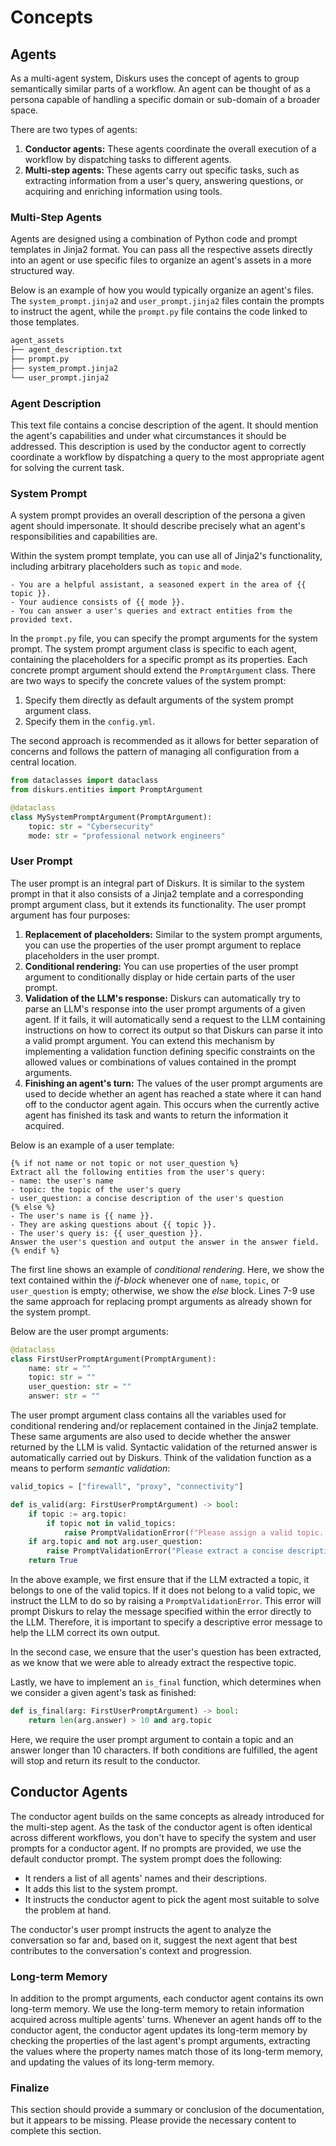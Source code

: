 # Concepts

## Agents

As a multi-agent system, Diskurs uses the concept of agents to group semantically similar parts of a workflow. An agent can be thought of as a persona capable of handling a specific domain or sub-domain of a broader space.

There are two types of agents:

1. **Conductor agents:** These agents coordinate the overall execution of a workflow by dispatching tasks to different agents.
2. **Multi-step agents:** These agents carry out specific tasks, such as extracting information from a user's query, answering questions, or acquiring and enriching information using tools.

### Multi-Step Agents

Agents are designed using a combination of Python code and prompt templates in Jinja2 format. You can pass all the respective assets directly into an agent or use specific files to organize an agent's assets in a more structured way.

Below is an example of how you would typically organize an agent's files. The `system_prompt.jinja2` and `user_prompt.jinja2` files contain the prompts to instruct the agent, while the `prompt.py` file contains the code linked to those templates.

```bash
agent_assets
├── agent_description.txt
├── prompt.py
├── system_prompt.jinja2
└── user_prompt.jinja2
```

### Agent Description

This text file contains a concise description of the agent. It should mention the agent's capabilities and under what circumstances it should be addressed. This description is used by the conductor agent to correctly coordinate a workflow by dispatching a query to the most appropriate agent for solving the current task.

### System Prompt

A system prompt provides an overall description of the persona a given agent should impersonate. It should describe precisely what an agent's responsibilities and capabilities are.

Within the system prompt template, you can use all of Jinja2's functionality, including arbitrary placeholders such as `topic` and `mode`.

```jinja2
- You are a helpful assistant, a seasoned expert in the area of {{ topic }}.
- Your audience consists of {{ mode }}.
- You can answer a user's queries and extract entities from the provided text.
```

In the `prompt.py` file, you can specify the prompt arguments for the system prompt. The system prompt argument class is specific to each agent, containing the placeholders for a specific prompt as its properties. Each concrete prompt argument should extend the `PromptArgument` class. There are two ways to specify the concrete values of the system prompt:

1. Specify them directly as default arguments of the system prompt argument class.
2. Specify them in the `config.yml`.

The second approach is recommended as it allows for better separation of concerns and follows the pattern of managing all configuration from a central location.

```python
from dataclasses import dataclass
from diskurs.entities import PromptArgument

@dataclass
class MySystemPromptArgument(PromptArgument):
    topic: str = "Cybersecurity"
    mode: str = "professional network engineers"
```

### User Prompt

The user prompt is an integral part of Diskurs. It is similar to the system prompt in that it also consists of a Jinja2 template and a corresponding prompt argument class, but it extends its functionality. The user prompt argument has four purposes:

1. **Replacement of placeholders:** Similar to the system prompt arguments, you can use the properties of the user prompt argument to replace placeholders in the user prompt.
2. **Conditional rendering:** You can use properties of the user prompt argument to conditionally display or hide certain parts of the user prompt.
3. **Validation of the LLM's response:** Diskurs can automatically try to parse an LLM's response into the user prompt arguments of a given agent. If it fails, it will automatically send a request to the LLM containing instructions on how to correct its output so that Diskurs can parse it into a valid prompt argument. You can extend this mechanism by implementing a validation function defining specific constraints on the allowed values or combinations of values contained in the prompt arguments.
4. **Finishing an agent's turn:** The values of the user prompt arguments are used to decide whether an agent has reached a state where it can hand off to the conductor agent again. This occurs when the currently active agent has finished its task and wants to return the information it acquired.

Below is an example of a user template:

```jinja2
{% if not name or not topic or not user_question %}
Extract all the following entities from the user's query:
- name: the user's name
- topic: the topic of the user's query
- user_question: a concise description of the user's question
{% else %}
- The user's name is {{ name }}.
- They are asking questions about {{ topic }}.
- The user's query is: {{ user_question }}.
Answer the user's question and output the answer in the answer field.
{% endif %}
```

The first line shows an example of *conditional rendering*. Here, we show the text contained within the *if-block* whenever one of `name`, `topic`, or `user_question` is empty; otherwise, we show the *else* block. Lines 7-9 use the same approach for replacing prompt arguments as already shown for the system prompt.

Below are the user prompt arguments:

```python
@dataclass
class FirstUserPromptArgument(PromptArgument):
    name: str = ""
    topic: str = ""
    user_question: str = ""
    answer: str = ""
```

The user prompt argument class contains all the variables used for conditional rendering and/or replacement contained in the Jinja2 template. These same arguments are also used to decide whether the answer returned by the LLM is valid. Syntactic validation of the returned answer is automatically carried out by Diskurs. Think of the validation function as a means to perform *semantic validation*:

```python
valid_topics = ["firewall", "proxy", "connectivity"]

def is_valid(arg: FirstUserPromptArgument) -> bool:
    if topic := arg.topic:
        if topic not in valid_topics:
            raise PromptValidationError(f"Please assign a valid topic. Valid topics are: {valid_topics}")
    if arg.topic and not arg.user_question:
        raise PromptValidationError("Please extract a concise description of the user's question")
    return True
```

In the above example, we first ensure that if the LLM extracted a topic, it belongs to one of the valid topics. If it does not belong to a valid topic, we instruct the LLM to do so by raising a `PromptValidationError`. This error will prompt Diskurs to relay the message specified within the error directly to the LLM. Therefore, it is important to specify a descriptive error message to help the LLM correct its own output.

In the second case, we ensure that the user's question has been extracted, as we know that we were able to already extract the respective topic.

Lastly, we have to implement an `is_final` function, which determines when we consider a given agent's task as finished:

```python
def is_final(arg: FirstUserPromptArgument) -> bool:
    return len(arg.answer) > 10 and arg.topic
```

Here, we require the user prompt argument to contain a topic and an answer longer than 10 characters. If both conditions are fulfilled, the agent will stop and return its result to the conductor.

## Conductor Agents

The conductor agent builds on the same concepts as already introduced for the multi-step agent. As the task of the conductor agent is often identical across different workflows, you don't have to specify the system and user prompts for a conductor agent. If no prompts are provided, we use the default conductor prompt. The system prompt does the following:

- It renders a list of all agents' names and their descriptions.
- It adds this list to the system prompt.
- It instructs the conductor agent to pick the agent most suitable to solve the problem at hand.

The conductor's user prompt instructs the agent to analyze the conversation so far and, based on it, suggest the next agent that best contributes to the conversation's context and progression.

### Long-term Memory

In addition to the prompt arguments, each conductor agent contains its own long-term memory. We use the long-term memory to retain information acquired across multiple agents' turns. Whenever an agent hands off to the conductor agent, the conductor agent updates its long-term memory by checking the properties of the last agent's prompt arguments, extracting the values where the property names match those of its long-term memory, and updating the values of its long-term memory.

### Finalize

This section should provide a summary or conclusion of the documentation, but it appears to be missing. Please provide the necessary content to complete this section.